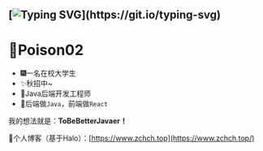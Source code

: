 [![Typing SVG](https://readme-typing-svg.demolab.com?font=Lumanosimo&pause=1000&color=F7B1CB&center=true&vCenter=true&width=435&lines=To+Be+Better+Javaer!)](https://git.io/typing-svg)
---
# 🚀Poison02

- 🎆一名在校大学生
- ✨秋招中~
- 🎉Java后端开发工程师
- 🎊后端做`Java`，前端做`React`

我的想法就是：**ToBeBetterJavaer！** 

🍢个人博客（基于Halo）：[https://www.zchch.top](https://www.zchch.top/)
